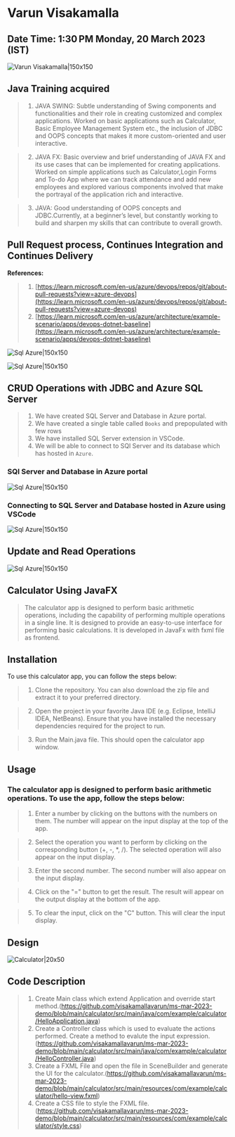 # Varun Visakamalla

## Date Time:  1:30 PM Monday, 20 March 2023 (IST)

![Varun Visakamalla|150x150](./Documentation/Images/Varun-V.PNG)


## Java Training acquired


> 1. JAVA SWING: Subtle understanding of Swing components and functionalities and their role in creating customized and complex applications. Worked on basic applications such as Calculator, Basic Employee Management System etc., the inclusion of JDBC and OOPS concepts that makes it more custom-oriented and user interactive.

> 2. JAVA FX: Basic overview and brief understanding of JAVA FX and its use cases that can be implemented for creating applications. Worked on simple applications such as Calculator,Login Forms and To-do App where we can track attendance and add new employees and explored various components involved that make the portrayal of the application rich and interactive.

> 3. JAVA: Good understanding of OOPS concepts and JDBC.Currently, at a beginner’s level, but constantly working to build and sharpen my skills that can contribute to overall growth.

## Pull Request process, Continues Integration and Continues Delivery

**References:**
> 1. [https://learn.microsoft.com/en-us/azure/devops/repos/git/about-pull-requests?view=azure-devops](https://learn.microsoft.com/en-us/azure/devops/repos/git/about-pull-requests?view=azure-devops)
> 1. [https://learn.microsoft.com/en-us/azure/architecture/example-scenario/apps/devops-dotnet-baseline](https://learn.microsoft.com/en-us/azure/architecture/example-scenario/apps/devops-dotnet-baseline)


![Sql Azure|150x150](./Documentation/Images/PR-CI-CD.PNG)

![Sql Azure|150x150](./Documentation/Images/PRinGitHub.PNG)


## CRUD Operations with JDBC and Azure SQL Server

> 1. We have created SQL Server and Database in Azure portal.
> 1. We have created a single table called `Books` and prepopulated with few rows 
> 1. We have installed SQL Server extension in VSCode.
> 1. We will be able to connect to SQl Server and its database which has hosted in `Azure`.

### SQl Server and Database in Azure portal
![Sql Azure|150x150](./Documentation/Images/SqlAzure.PNG)

### Connecting to SQL Server and Database hosted in Azure using VSCode
![Sql Azure|150x150](./Documentation/Images/ConnectingSqlServerUsingVSCode.PNG)

## Update and Read Operations
![Sql Azure|150x150](./Documentation/Images/CRUD.PNG)



## Calculator Using JavaFX 

> The calculator app is designed to perform basic arithmetic operations, including the capability of performing multiple operations in a single line. It is designed to provide an easy-to-use interface for performing basic calculations. It is developed in JavaFx with fxml file as frontend.

## Installation

To use this calculator app, you can follow the steps below:

> 1. Clone the repository. You can also download the zip file and extract it to your preferred directory.

> 2. Open the project in your favorite Java IDE (e.g. Eclipse, IntelliJ IDEA, NetBeans). Ensure that you have installed the necessary dependencies required for the project to run.

> 3. Run the Main.java file. This should open the calculator app window. 


## Usage

### The calculator app is designed to perform basic arithmetic operations. To use the app, follow the steps below:

> 1. Enter a number by clicking on the buttons with the numbers on them. The number will appear on the input display at the top of the app.

> 2. Select the operation you want to perform by clicking on the corresponding button (+, -, *, /). The selected operation will also appear on the input display.

> 3. Enter the second number. The second number will also appear on the input display.

> 4. Click on the "=" button to get the result. The result will appear on the output display at the bottom of the app.

> 5. To clear the input, click on the "C" button. This will clear the input display.

## Design 

![Calculator|20x50](./Documentation/Images/Calculator.PNG)

## Code Description

> 1. Create Main class which extend Application and override start method.(https://github.com/visakamallavarun/ms-mar-2023-demo/blob/main/calculator/src/main/java/com/example/calculator/HelloApplication.java)
> 2. Create a Controller class which is used to evaluate the actions performed. Create a method to evalute the input expression.(https://github.com/visakamallavarun/ms-mar-2023-demo/blob/main/calculator/src/main/java/com/example/calculator/HelloController.java)
> 3. Create a FXML File and open the file in SceneBuilder and generate the UI for the calculator.(https://github.com/visakamallavarun/ms-mar-2023-demo/blob/main/calculator/src/main/resources/com/example/calculator/hello-view.fxml)
> 4. Create a CSS file to style the FXML file.(https://github.com/visakamallavarun/ms-mar-2023-demo/blob/main/calculator/src/main/resources/com/example/calculator/style.css)
